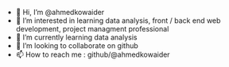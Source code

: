 - 👋 Hi, I’m @ahmedkowaider
- 👀 I’m interested in learning data analysis, front / back end web development, project managment professional
- 🌱 I’m currently learning data analysis
- 💞️ I’m looking to collaborate on github
- 📫 How to reach me : github/@ahmedkowaider

<!---
ahmedkowaider/ahmedkowaider is a ✨ special ✨ repository because its `README.md` (this file) appears on your GitHub profile.
You can click the Preview link to take a look at your changes.
--->
